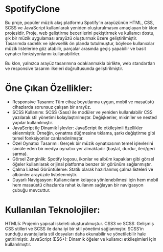 # SpotifyClone

Bu proje, popüler müzik akış platformu Spotify’ın arayüzünün HTML, CSS, SCSS ve JavaScript kullanılarak yeniden oluşturulmasını amaçlayan bir klon projesidir. Proje, web geliştirme becerilerini pekiştirmek ve kullanıcı dostu, şık bir müzik uygulaması arayüzü oluşturmak üzere geliştirilmiştir. Tasarımda sadelik ve işlevsellik ön planda tutulmuştur, böylece kullanıcılar müzik listelerine göz atabilir, parçalar arasında geçiş yapabilir ve basit oynatıcı fonksiyonlarını kullanabilirler.

Bu klon, yalnızca arayüz tasarımına odaklanmakla birlikte, web standartları ve responsive tasarım ilkeleri doğrultusunda geliştirilmiştir.

# Öne Çıkan Özellikler:

- Responsive Tasarım: Tüm cihaz boyutlarına uygun, mobil ve masaüstü cihazlarda sorunsuz çalışan bir arayüz.
- SCSS Kullanımı: SCSS (Sass) ile modüler ve yeniden kullanılabilir CSS yazılarak stil yönetimi kolaylaştırılmıştır. Değişkenler, mixin’ler ve nested yapılar kullanılmıştır.
- JavaScript ile Dinamik İşlevler: JavaScript ile etkileşimli özellikler eklenmiştir. Örneğin, oynatma düğmesine tıklama, şarkı değiştirme gibi temel fonksiyonlar canlandırılmıştır.
- Özel Oynatıcı Tasarımı: Gerçek bir müzik oynatıcısının temel işlevlerini simüle eden bir medya oynatıcı yer almaktadır (başlat, durdur, ileri/geri sarma).
- Görsel Zenginlik: Spotify logosu, ikonlar ve albüm kapakları gibi görsel öğeler kullanılarak orijinal platforma benzer bir görünüm sağlanmıştır.
- Çalma Listesi Görüntüleme: Statik olarak hazırlanmış çalma listeleri ve albümler arayüzde listelenmiştir.
- Duyarlı Navigasyon: Kullanıcıların kolayca yönlenebilmesi için hem mobil hem masaüstü cihazlarda rahat kullanım sağlayan bir navigasyon çubuğu mevcuttur.

# Kullanılan Teknolojiler:

HTML5: Projenin yapısal iskeleti oluşturulmuştur.
CSS3 ve SCSS: Gelişmiş CSS stilleri ve SCSS ile daha iyi bir stil yönetimi sağlanmıştır. SCSS’in sunduğu avantajlarla stil dosyaları daha okunabilir ve yönetilebilir hale getirilmiştir.
JavaScript (ES6+): Dinamik öğeler ve kullanıcı etkileşimleri için kullanılmıştır.
